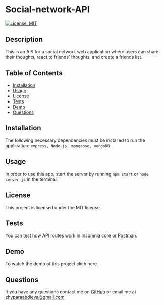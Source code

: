 # Social-network-API
  [![License: MIT](https://img.shields.io/badge/License-MIT-yellow.svg)](https://opensource.org/licenses/MIT)
  ## Description
  This is an API for a social network web application where users can share their thoughts, react to friends' thoughts, and create a friends list.
  ## Table of Contents
  * [Installation](#installation)
  * [Usage](#usage)
  * [License](#license)
  * [Tests](#tests)
  * [Demo](#demo)
  * [Questions](#questions)
  ## Installation
  The following necessary dependencies must be installed to run the application: 
  ```express, Node.js, mongoose, mongoDB```
  ## Usage
  In order to use this app, start the server by running `npm start` or `node server.js` in the terminal.
  ## License
  This project is licensed under the MIT license.
  ## Tests 
  You can test how API routes work in Insomnia core or Postman.
  ## Demo
  To watch the demo of this project clich here.
  ## Questions
  If you have any questions contact me on [GitHub](https://github.com/jypara-git)
  or email me at zhyparaabdieva@gmail.com
